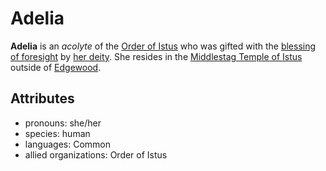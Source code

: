 # Adelia

**Adelia** is an _acolyte_ of the [Order of Istus](../../../organizations/order-of-istus) who was gifted with the [blessing of foresight](../../../supernatural-gifts/blessing-of-foresight.md) by [her deity](../../../pantheon/istus.md). She resides in the [Middlestag Temple of Istus](../edgewood/middlestag-temple-of-istus.md) outside of [Edgewood](../edgewood/edgewood.md).

## Attributes

- pronouns: she/her
- species: human
- languages: Common
- allied organizations: Order of Istus
